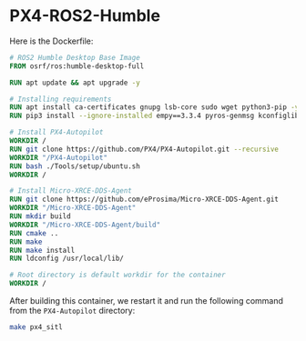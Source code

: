 # PX4-ROS2-Humble

Here is the Dockerfile:

```Dockerfile
# ROS2 Humble Desktop Base Image
FROM osrf/ros:humble-desktop-full

RUN apt update && apt upgrade -y

# Installing requirements
RUN apt install ca-certificates gnupg lsb-core sudo wget python3-pip -y
RUN pip3 install --ignore-installed empy==3.3.4 pyros-genmsg kconfiglib jsonschema

# Install PX4-Autopilot
WORKDIR /
RUN git clone https://github.com/PX4/PX4-Autopilot.git --recursive
WORKDIR "/PX4-Autopilot"
RUN bash ./Tools/setup/ubuntu.sh
WORKDIR /

# Install Micro-XRCE-DDS-Agent
RUN git clone https://github.com/eProsima/Micro-XRCE-DDS-Agent.git
WORKDIR "/Micro-XRCE-DDS-Agent"
RUN mkdir build
WORKDIR "/Micro-XRCE-DDS-Agent/build"
RUN cmake ..
RUN make
RUN make install
RUN ldconfig /usr/local/lib/

# Root directory is default workdir for the container
WORKDIR /
```

After building this container, we restart it and run the following command from the ```PX4-Autopilot``` directory:
```bash
make px4_sitl
```
